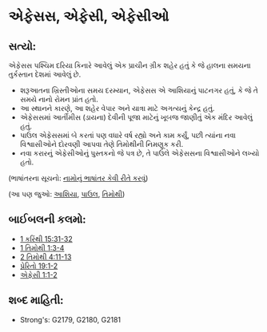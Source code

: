 # એફેસસ, એફેસી, એફેસીઓ 

## સત્યો: 

એફેસસ પશ્ચિમ દરિયા કિનારે આવેલું એક પ્રાચીન ગ્રીક શહેર હતું કે જે હાલના સમયના તુર્કસ્તાન દેશમાં આવેલું છે.

* શરૂઆતના ખ્રિસ્તીઓના સમય દરમ્યાન, એફેસસ એ આશિયાનું પાટનગર હતું, કે જે તે સમયે નાનો રોમન પ્રાંત હતો.
* આ સ્થાનને કારણે, આ શહેર વેપાર અને યાત્રા માટે અગત્યનું કેન્દ્ર હતું.
* એફેસસમાં આર્તીમીસ (ડાયના) દેવીની પૂજા માટેનું ખૂબજ જાણીતું એક મંદિર આવેલું હતું.
* પાઉલ એફેસસમાં બે કરતાં પણ વધારે વર્ષ રહ્યો અને કામ કર્યું, પછી ત્યાંના નવા વિશ્વાસીઓને દોરવણી આપવા તેણે તિમોથીની નિમણૂક કરી.
* નવા કરારનું એફેસીઓનું પુસ્તકનો જે પત્ર છે, તે પાઉલે એફેસસના વિશ્વાસીઓને લખ્યો હતો.

(ભાષાંતરના સૂચનો: [નામોનું ભાષાંતર કેવી રીતે કરવું](rc://gu/ta/man/translate/translate-names))

(આ પણ જુઓ: [આશિયા](../names/asia.md), [પાઉલ](../names/paul.md), [તિમોથી](../names/timothy.md))

## બાઈબલની કલમો: 

* [1 કરિંથી 15:31-32](rc://gu/tn/help/1co/15/31)
* [1 તિમોથી 1:3-4](rc://gu/tn/help/1ti/01/03)
* [2 તિમોથી 4:11-13](rc://gu/tn/help/2ti/04/11)
* [પ્રેરિતો 19:1-2](rc://gu/tn/help/act/19/01)
* [એફેસી 1:1-2](rc://gu/tn/help/eph/01/01)

## શબ્દ માહિતી: 

* Strong's: G2179, G2180, G2181
